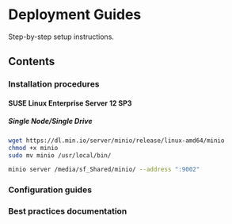# Deployment Guides

Step-by-step setup instructions.

## Contents

### Installation procedures

#### SUSE Linux Enterprise Server 12 SP3

##### Single Node/Single Drive
```sh
wget https://dl.min.io/server/minio/release/linux-amd64/minio
chmod +x minio
sudo mv minio /usr/local/bin/

minio server /media/sf_Shared/minio/ --address ":9002"
```
### Configuration guides
### Best practices documentation

